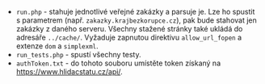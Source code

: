 - `run.php` - stahuje jednotlivé veřejné zakázky a parsuje je. Lze ho spustit s parametrem (např. `zakazky.krajbezkorupce.cz`), pak bude stahovat jen zakázky z daného serveru. Všechny stažené stránky také ukládá do adresáře `../cache/`. Vyžaduje zapnutou direktivu `allow_url_fopen` a extenze `dom` a `simplexml`.
- `run_tests.php` - spustí všechny testy.
- `authToken.txt` - do tohoto souboru umístěte token získaný na https://www.hlidacstatu.cz/api/.

